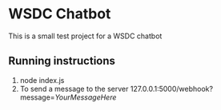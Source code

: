 # WSDC Chatbot

This is a small test project for a WSDC chatbot

## Running instructions
1. node index.js
2. To send a message to the server 127.0.0.1:5000/webhook?message=*YourMessageHere*
